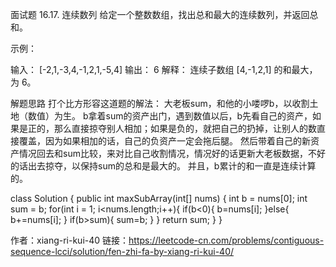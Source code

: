 面试题 16.17. 连续数列
给定一个整数数组，找出总和最大的连续数列，并返回总和。

示例：

输入： [-2,1,-3,4,-1,2,1,-5,4]
输出： 6
解释： 连续子数组 [4,-1,2,1] 的和最大，为 6。

解题思路
打个比方形容这道题的解法：
大老板sum，和他的小喽啰b，以收割土地（数值）为生。
b拿着sum的资产出门，遇到数值以后，b先看自己的资产，如果是正的，那么直接掠夺别人相加；如果是负的，就把自己的扔掉，让别人的数直接覆盖，因为如果相加的话，自己的负资产一定会拖后腿。
然后带着自己的新资产情况回去和sum比较，来对比自己收割情况，情况好的话更新大老板数据，不好的话出去掠夺，以保持sum的总和是最大的。
并且，b累计的和一直是连续计算的。

class Solution {
    public int maxSubArray(int[] nums) {
        int b = nums[0];
        int sum = b;
        for(int i = 1; i<nums.length;i++){
            if(b<0){
                b=nums[i];
            }else{
                b+=nums[i];
            }
            if(b>sum){
                sum=b;
            }
        }
        return sum;
    }
}

作者：xiang-ri-kui-40
链接：https://leetcode-cn.com/problems/contiguous-sequence-lcci/solution/fen-zhi-fa-by-xiang-ri-kui-40/

